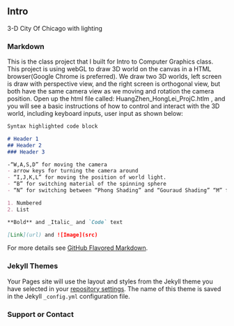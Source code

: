 ## Intro

3-D City Of Chicago with lighting 


### Markdown

This is the class project that I built for Intro to Computer Graphics class. This project is using webGL to draw 3D world on the canvas in a HTML browser(Google Chrome is preferred). We draw two 3D worlds, left screen is draw with perspective view, and the right screen is orthogonal view, but both have the same camera view as we moving and rotation the camera position. Open up the html file called: HuangZhen_HongLei_ProjC.htlm , and you will see a basic instructions of how to control and interact with the 3D world, including keyboard inputs, user input as shown below:

```markdown
Syntax highlighted code block

# Header 1
## Header 2
### Header 3

-“W,A,S,D” for moving the camera
- arrow keys for turning the camera around
- “I,J,K,L” for moving the position of world light. 
- “B” for switching material of the spinning sphere
- “N” for switching between “Phong Shading” and “Gouraud Shading” “M” for switching between “Blinn-Phong Lighting” and “Phong Light”.

1. Numbered
2. List

**Bold** and _Italic_ and `Code` text

[Link](url) and ![Image](src)
```

For more details see [GitHub Flavored Markdown](https://guides.github.com/features/mastering-markdown/).

### Jekyll Themes

Your Pages site will use the layout and styles from the Jekyll theme you have selected in your [repository settings](https://github.com/huangzhen1997/3D_Tour_of_Chicago/settings). The name of this theme is saved in the Jekyll `_config.yml` configuration file.

### Support or Contact

